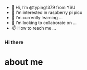 - 👋 Hi, I’m @typing1379 from YSU
- 👀 I’m interested in raspberry pi pico
- 🌱 I’m currently learning ...
- 💞️ I’m looking to collaborate on ...
- 📫 How to reach me ...
### Hi there  
# about me
<!---
typing1379/typing1379 is a ✨ special ✨ repository because its `README.md` (this file) appears on your GitHub profile.
You can click the Preview link to take a look at your changes.
--->
